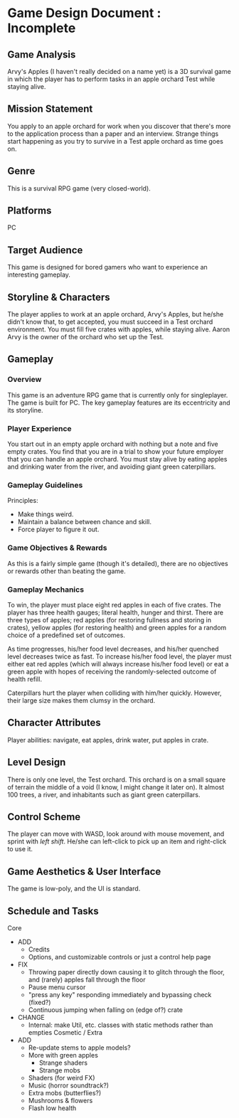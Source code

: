 # Game Design Document : Incomplete
## Game Analysis
Arvy's Apples (I haven't really decided on a name yet) is a 3D survival game in which the player has to perform tasks in an apple orchard Test while staying alive.

## Mission Statement
You apply to an apple orchard for work when you discover that there's more to the application process than a paper and an interview. Strange things start happening as you try to survive in a Test apple orchard as time goes on.

## Genre
This is a survival RPG game (very closed-world).

## Platforms
PC

## Target Audience
This game is designed for bored gamers who want to experience an interesting gameplay.

## Storyline & Characters
The player applies to work at an apple orchard, Arvy's Apples, but he/she didn't know that, to get accepted, you must succeed in a Test orchard environment. You must fill five crates with apples, while staying alive. Aaron Arvy is the owner of the orchard who set up the Test.

## Gameplay
### Overview
This game is an adventure RPG game that is currently only for singleplayer. The game is built for PC. The key gameplay features are its eccentricity and its storyline.

### Player Experience
You start out in an empty apple orchard with nothing but a note and five empty crates. You find that you are in a trial to show your future employer that you can handle an apple orchard. You must stay alive by eating apples and drinking water from the river, and avoiding giant green caterpillars.

### Gameplay Guidelines
Principles:
 - Make things weird.
 - Maintain a balance between chance and skill.
 - Force player to figure it out.

### Game Objectives & Rewards
As this is a fairly simple game (though it's detailed), there are no objectives or rewards other than beating the game.

### Gameplay Mechanics
To win, the player must place eight red apples in each of five crates. The player has three health gauges; literal health, hunger and thirst. There are three types of apples; red apples (for restoring fullness and storing in crates), yellow apples (for restoring health) and green apples for a random choice of a predefined set of outcomes.

As time progresses, his/her food level decreases, and his/her quenched level decreases twice as fast. To increase his/her food level, the player must either eat red apples (which will always increase his/her food level) or eat a green apple with hopes of receiving the randomly-selected outcome of health refill.

Caterpillars hurt the player when colliding with him/her quickly. However, their large size makes them clumsy in the orchard.

## Character Attributes
Player abilities: navigate, eat apples, drink water, put apples in crate.

## Level Design
There is only one level, the Test orchard. This orchard is on a small square of terrain the middle of a void (I know, I might change it later on). It almost 100 trees, a river, and inhabitants such as giant green caterpillars.

## Control Scheme
The player can move with WASD, look around with mouse movement, and sprint with _left shift_. He/she can left-click to pick up an item and right-click to use it.

## Game Aesthetics & User Interface
The game is low-poly, and the UI is standard.

## Schedule and Tasks
Core
- ADD
  - Credits
  - Options, and customizable controls or just a control help page
- FIX
  - Throwing paper directly down causing it to glitch through the floor, and (rarely) apples fall through the floor
  - Pause menu cursor
  - "press any key" responding immediately and bypassing check (fixed?)
  - Continuous jumping when falling on (edge of?) crate
- CHANGE
  - Internal: make Util, etc. classes with static methods rather than empties
Cosmetic / Extra
- ADD
  - Re-update stems to apple models?
  - More with green apples
    - Strange shaders
    - Strange mobs
  - Shaders (for weird FX)
  - Music (horror soundtrack?)
  - Extra mobs (butterflies?)
  - Mushrooms & flowers
  - Flash low health

